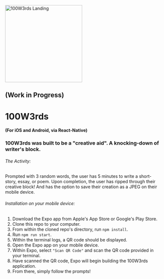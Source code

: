<img alt="100W3rds Landing" src="https://imgur.com/97T307F" width="250">

## (Work in Progress)

# 100W3rds
#### (For iOS and Android, via React-Native)

### 100W3rds was built to be a "creative aid".  A knocking-down of writer's block.


###### The Activity:
Prompted with 3 random words, the user has 5 minutes to write a short-story, essay, or poem.
Upon completion, the user has ripped through their creative block!  And has the option to save their creation as a JPEG on their mobile device.

###### Installation on your mobile device:
1. Download the Expo app from Apple's App Store or Google's Play Store.
2. Clone this repo to your computer.
3. From within the cloned repo's directory, run `npm install`.
4. Run `npm run start`.
5. Within the terminal logs, a QR code should be displayed.
6. Open the Expo app on your mobile device.
7. Within Expo, select `"Scan QR Code"` and scan the QR code provided in your terminal.
8. Have scanned the QR code, Expo will begin building the 100W3rds application.
9. From there, simply follow the prompts!




